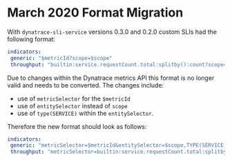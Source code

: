 # March 2020 Format Migration

With `dynatrace-sli-service` versions 0.3.0 and 0.2.0 custom SLIs had the following format:

```yaml
indicators:
 generic: "$metricId?scope=$scope"
 throughput: "builtin:service.requestCount.total:splitby():count?scope=tag(keptn_project:$PROJECT),tag(keptn_stage:$STAGE),tag(keptn_service:$SERVICE),tag(keptn_deployment:$DEPLOYMENT)"
```

Due to changes within the Dynatrace metrics API this format is no longer valid and needs to be converted. The changes
 include:
 
* use of `metricSelector` for the `$metricId`
* use of `entitySelector` instead of `scope`
* use of `type(SERVICE)` within the `entitySelector`.

Therefore the new format should look as follows:

```yaml
indicators:
 generic: "metricSelector=$metricId&entitySelector=$scope,TYPE(SERVICE)"
 throughput: "metricSelector=builtin:service.requestCount.total:splitby():count&entitySelector=tag(keptn_project:$PROJECT),tag(keptn_stage:$STAGE),tag(keptn_service:$SERVICE),tag(keptn_deployment:$DEPLOYMENT),type(SERVICE)"
```

